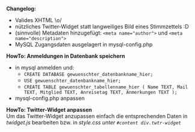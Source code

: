 **Changelog:**
* Valides XHTML \o/
* nützliches Twitter-Widget statt langweiliges Bild eines Stimmzettels :D
* (sinnvolle) Metadaten hinzugefügt: `<meta name="author">` und `<meta name="description">`
* MySQL Zugangsdaten ausgelagert in mysql-config.php
  
**HowTo: Anmeldungen in Datenbank speichern**  
* in mysql anmelden und:  
	* `CREATE DATABASE gewuenschter_datenbankname_hier;`  
	* `USE gewuenschter_datenbankname_hier;`  
	* `CREATE TABLE gewuenschter_tabellenname_hier ( Name TEXT, Mail TEXT, Mitglied TEXT, Anreisetag TEXT, Anmerkungen TEXT );`  
* mysql-config.php anpassen  
  
**HowTo: Twitter-Widget anpassen**  
Um das Twitter-Widget anzupassen einfach die entsprechenden Daten in *twidget.js* bearbeiten bzw. in *style.css unter `#content div.twtr-widget`*